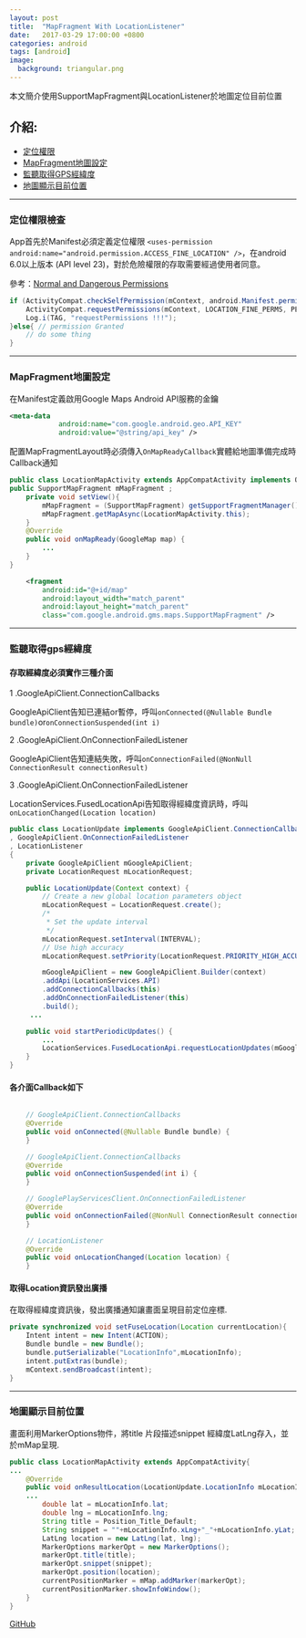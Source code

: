 ```yaml
---
layout: post
title:  "MapFragment With LocationListener"
date:   2017-03-29 17:00:00 +0800
categories: android
tags: [android]
image:
  background: triangular.png
---
```


本文簡介使用SupportMapFragment與LocationListener於地圖定位目前位置

## 介紹:
- [定位權限](#定位權限檢查) 
- [MapFragment地圖設定](#mapfragment地圖設定)
- [監聽取得GPS經緯度](#監聽取得gps經緯度)
- [地圖顯示目前位置](#地圖顯示目前位置)
  
----
### 定位權限檢查

App首先於Manifest必須定義定位權限 
``<uses-permission android:name="android.permission.ACCESS_FINE_LOCATION" />``，在android 6.0以上版本 (API level 23)，對於危險權限的存取需要經過使用者同意。

參考：[Normal and Dangerous Permissions](https://developer.android.com/guide/topics/security/permissions.html#normal-dangerous)

```java
if (ActivityCompat.checkSelfPermission(mContext, android.Manifest.permission.ACCESS_FINE_LOCATION) != PackageManager.PERMISSION_GRANTED) {
    ActivityCompat.requestPermissions(mContext, LOCATION_FINE_PERMS, PERMISSIONS_REQUEST_ACCESS_FINE_LOCATION);
    Log.i(TAG, "requestPermissions !!!");
}else{ // permission Granted
    // do some thing
}
```
  
----
### MapFragment地圖設定

在Manifest定義啟用Google Maps Android API服務的金鑰
``` xml
<meta-data
            android:name="com.google.android.geo.API_KEY"
            android:value="@string/api_key" />
```

配置MapFragmentLayout時必須傳入``OnMapReadyCallback``實體給地圖準備完成時Callback通知

``` java
public class LocationMapActivity extends AppCompatActivity implements OnMapReadyCallback{
public SupportMapFragment mMapFragment ;
    private void setView(){
        mMapFragment = (SupportMapFragment) getSupportFragmentManager().findFragmentById(R.id.map);
        mMapFragment.getMapAsync(LocationMapActivity.this);
    }
    @Override
    public void onMapReady(GoogleMap map) {
        ...
    }
}
```
``` xml
    <fragment
        android:id="@+id/map"
        android:layout_width="match_parent"
        android:layout_height="match_parent"
        class="com.google.android.gms.maps.SupportMapFragment" />
```
  
----
### 監聽取得gps經緯度

#### 存取經緯度必須實作三種介面

1 .GoogleApiClient.ConnectionCallbacks

GoogleApiClient告知已連結or暫停，呼叫``onConnected(@Nullable Bundle bundle)``or``onConnectionSuspended(int i)``

2 .GoogleApiClient.OnConnectionFailedListener

GoogleApiClient告知連結失敗，呼叫``onConnectionFailed(@NonNull ConnectionResult connectionResult)``

3 .GoogleApiClient.OnConnectionFailedListener

LocationServices.FusedLocationApi告知取得經緯度資訊時，呼叫``onLocationChanged(Location location)``

``` java
public class LocationUpdate implements GoogleApiClient.ConnectionCallbacks
, GoogleApiClient.OnConnectionFailedListener
, LocationListener
{
    private GoogleApiClient mGoogleApiClient;
    private LocationRequest mLocationRequest;

    public LocationUpdate(Context context) {
        // Create a new global location parameters object
        mLocationRequest = LocationRequest.create();
        /*
         * Set the update interval
         */
        mLocationRequest.setInterval(INTERVAL);
        // Use high accuracy
        mLocationRequest.setPriority(LocationRequest.PRIORITY_HIGH_ACCURACY);

        mGoogleApiClient = new GoogleApiClient.Builder(context)
        .addApi(LocationServices.API)
        .addConnectionCallbacks(this)
        .addOnConnectionFailedListener(this)
        .build();
     ...

    public void startPeriodicUpdates() {
        ...
        LocationServices.FusedLocationApi.requestLocationUpdates(mGoogleApiClient, mLocationRequest, this);
    }
}
``` 
#### 各介面Callback如下
``` java

    // GoogleApiClient.ConnectionCallbacks
    @Override
    public void onConnected(@Nullable Bundle bundle) {
    }

    // GoogleApiClient.ConnectionCallbacks
    @Override
    public void onConnectionSuspended(int i) {
    }

    // GooglePlayServicesClient.OnConnectionFailedListener
    @Override
    public void onConnectionFailed(@NonNull ConnectionResult connectionResult){
    }

    // LocationListener
    @Override
    public void onLocationChanged(Location location) {
    }
``` 

#### 取得Location資訊發出廣播
在取得經緯度資訊後，發出廣播通知讓畫面呈現目前定位座標.

```java
private synchronized void setFuseLocation(Location currentLocation){
    Intent intent = new Intent(ACTION);
    Bundle bundle = new Bundle();
    bundle.putSerializable("LocationInfo",mLocationInfo);
    intent.putExtras(bundle);
    mContext.sendBroadcast(intent);
}
```
  
----
### 地圖顯示目前位置

畫面利用MarkerOptions物件，將title 片段描述snippet 經緯度LatLng存入，並於mMap呈現.
```java
public class LocationMapActivity extends AppCompatActivity{
...
    @Override
    public void onResultLocation(LocationUpdate.LocationInfo mLocationInfo) {
    ...
        double lat = mLocationInfo.lat;
        double lng = mLocationInfo.lng;
        String title = Position_Title_Default;
        String snippet = ""+mLocationInfo.xLng+"_"+mLocationInfo.yLat;
        LatLng location = new LatLng(lat, lng);
        MarkerOptions markerOpt = new MarkerOptions();
        markerOpt.title(title);
        markerOpt.snippet(snippet);
        markerOpt.position(location);
        currentPositionMarker = mMap.addMarker(markerOpt);
        currentPositionMarker.showInfoWindow();
    }
}
```

<a href="https://github.com/kennethya2/LocationMapDemo"><i class="fa fa-fw fa-github"></i> GitHub</a>